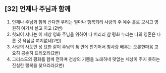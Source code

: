 ## [32] 언제나 주님과 함께

1) 언제나 주님과 함께 산다면 우리는 얼마나 행복되리 사랑의 주 예수 홀로 모시고 영원히 여기서 살고 지고 (2번)  
2) 헛되이 지나는 이 세상 영화 주님을 위하여 다 버리리 참 평화 누리는 나의 영혼은 다른 것 욕심낼 여지없네(2번)   
3) 사랑의 사도인 성 요한 같이 주님의 품 안에 안기어서 참사랑 배우는 오롯한마음 고요히 공손히 드리오리(2번)  
4) 그리스도의 평화를 함께 전하며 천상의 기쁨을 노래하네 덧없는 세상이 주지 못하는 진실한 행복을 찾으리라(2번)
